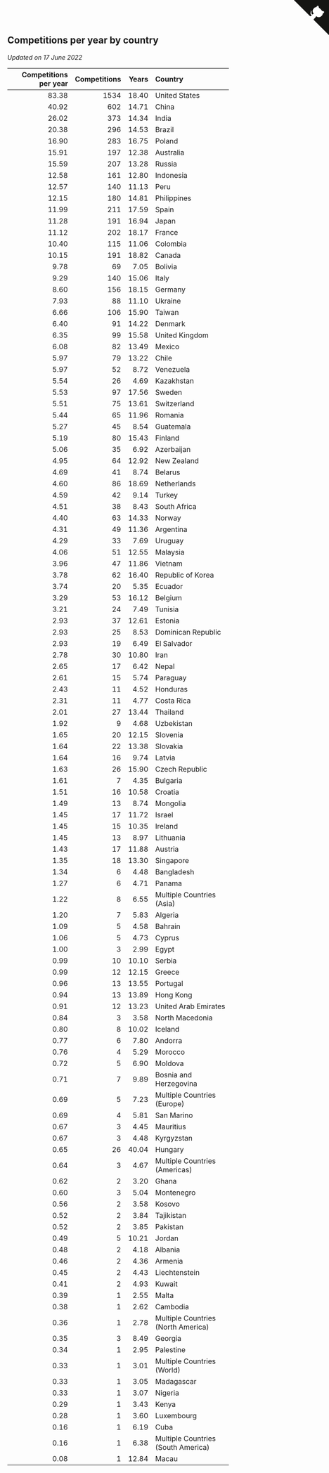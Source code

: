 ## Competitions per year by country

*Updated on 17 June 2022*

| Competitions per year | Competitions | Years | Country |
| ---: | ---: | ---: | :--- |
| 83.38 | 1534 | 18.40 | United States |
| 40.92 | 602 | 14.71 | China |
| 26.02 | 373 | 14.34 | India |
| 20.38 | 296 | 14.53 | Brazil |
| 16.90 | 283 | 16.75 | Poland |
| 15.91 | 197 | 12.38 | Australia |
| 15.59 | 207 | 13.28 | Russia |
| 12.58 | 161 | 12.80 | Indonesia |
| 12.57 | 140 | 11.13 | Peru |
| 12.15 | 180 | 14.81 | Philippines |
| 11.99 | 211 | 17.59 | Spain |
| 11.28 | 191 | 16.94 | Japan |
| 11.12 | 202 | 18.17 | France |
| 10.40 | 115 | 11.06 | Colombia |
| 10.15 | 191 | 18.82 | Canada |
| 9.78 | 69 | 7.05 | Bolivia |
| 9.29 | 140 | 15.06 | Italy |
| 8.60 | 156 | 18.15 | Germany |
| 7.93 | 88 | 11.10 | Ukraine |
| 6.66 | 106 | 15.90 | Taiwan |
| 6.40 | 91 | 14.22 | Denmark |
| 6.35 | 99 | 15.58 | United Kingdom |
| 6.08 | 82 | 13.49 | Mexico |
| 5.97 | 79 | 13.22 | Chile |
| 5.97 | 52 | 8.72 | Venezuela |
| 5.54 | 26 | 4.69 | Kazakhstan |
| 5.53 | 97 | 17.56 | Sweden |
| 5.51 | 75 | 13.61 | Switzerland |
| 5.44 | 65 | 11.96 | Romania |
| 5.27 | 45 | 8.54 | Guatemala |
| 5.19 | 80 | 15.43 | Finland |
| 5.06 | 35 | 6.92 | Azerbaijan |
| 4.95 | 64 | 12.92 | New Zealand |
| 4.69 | 41 | 8.74 | Belarus |
| 4.60 | 86 | 18.69 | Netherlands |
| 4.59 | 42 | 9.14 | Turkey |
| 4.51 | 38 | 8.43 | South Africa |
| 4.40 | 63 | 14.33 | Norway |
| 4.31 | 49 | 11.36 | Argentina |
| 4.29 | 33 | 7.69 | Uruguay |
| 4.06 | 51 | 12.55 | Malaysia |
| 3.96 | 47 | 11.86 | Vietnam |
| 3.78 | 62 | 16.40 | Republic of Korea |
| 3.74 | 20 | 5.35 | Ecuador |
| 3.29 | 53 | 16.12 | Belgium |
| 3.21 | 24 | 7.49 | Tunisia |
| 2.93 | 37 | 12.61 | Estonia |
| 2.93 | 25 | 8.53 | Dominican Republic |
| 2.93 | 19 | 6.49 | El Salvador |
| 2.78 | 30 | 10.80 | Iran |
| 2.65 | 17 | 6.42 | Nepal |
| 2.61 | 15 | 5.74 | Paraguay |
| 2.43 | 11 | 4.52 | Honduras |
| 2.31 | 11 | 4.77 | Costa Rica |
| 2.01 | 27 | 13.44 | Thailand |
| 1.92 | 9 | 4.68 | Uzbekistan |
| 1.65 | 20 | 12.15 | Slovenia |
| 1.64 | 22 | 13.38 | Slovakia |
| 1.64 | 16 | 9.74 | Latvia |
| 1.63 | 26 | 15.90 | Czech Republic |
| 1.61 | 7 | 4.35 | Bulgaria |
| 1.51 | 16 | 10.58 | Croatia |
| 1.49 | 13 | 8.74 | Mongolia |
| 1.45 | 17 | 11.72 | Israel |
| 1.45 | 15 | 10.35 | Ireland |
| 1.45 | 13 | 8.97 | Lithuania |
| 1.43 | 17 | 11.88 | Austria |
| 1.35 | 18 | 13.30 | Singapore |
| 1.34 | 6 | 4.48 | Bangladesh |
| 1.27 | 6 | 4.71 | Panama |
| 1.22 | 8 | 6.55 | Multiple Countries (Asia) |
| 1.20 | 7 | 5.83 | Algeria |
| 1.09 | 5 | 4.58 | Bahrain |
| 1.06 | 5 | 4.73 | Cyprus |
| 1.00 | 3 | 2.99 | Egypt |
| 0.99 | 10 | 10.10 | Serbia |
| 0.99 | 12 | 12.15 | Greece |
| 0.96 | 13 | 13.55 | Portugal |
| 0.94 | 13 | 13.89 | Hong Kong |
| 0.91 | 12 | 13.23 | United Arab Emirates |
| 0.84 | 3 | 3.58 | North Macedonia |
| 0.80 | 8 | 10.02 | Iceland |
| 0.77 | 6 | 7.80 | Andorra |
| 0.76 | 4 | 5.29 | Morocco |
| 0.72 | 5 | 6.90 | Moldova |
| 0.71 | 7 | 9.89 | Bosnia and Herzegovina |
| 0.69 | 5 | 7.23 | Multiple Countries (Europe) |
| 0.69 | 4 | 5.81 | San Marino |
| 0.67 | 3 | 4.45 | Mauritius |
| 0.67 | 3 | 4.48 | Kyrgyzstan |
| 0.65 | 26 | 40.04 | Hungary |
| 0.64 | 3 | 4.67 | Multiple Countries (Americas) |
| 0.62 | 2 | 3.20 | Ghana |
| 0.60 | 3 | 5.04 | Montenegro |
| 0.56 | 2 | 3.58 | Kosovo |
| 0.52 | 2 | 3.84 | Tajikistan |
| 0.52 | 2 | 3.85 | Pakistan |
| 0.49 | 5 | 10.21 | Jordan |
| 0.48 | 2 | 4.18 | Albania |
| 0.46 | 2 | 4.36 | Armenia |
| 0.45 | 2 | 4.43 | Liechtenstein |
| 0.41 | 2 | 4.93 | Kuwait |
| 0.39 | 1 | 2.55 | Malta |
| 0.38 | 1 | 2.62 | Cambodia |
| 0.36 | 1 | 2.78 | Multiple Countries (North America) |
| 0.35 | 3 | 8.49 | Georgia |
| 0.34 | 1 | 2.95 | Palestine |
| 0.33 | 1 | 3.01 | Multiple Countries (World) |
| 0.33 | 1 | 3.05 | Madagascar |
| 0.33 | 1 | 3.07 | Nigeria |
| 0.29 | 1 | 3.43 | Kenya |
| 0.28 | 1 | 3.60 | Luxembourg |
| 0.16 | 1 | 6.19 | Cuba |
| 0.16 | 1 | 6.38 | Multiple Countries (South America) |
| 0.08 | 1 | 12.84 | Macau |


<a href="https://github.com/JustinTimeCuber/wca_statistics" class="github-corner" aria-label="View source on Github"><svg width="80" height="80" viewBox="0 0 250 250" style="fill:#151513; color:#fff; position: absolute; top: 0; border: 0; right: 0;" aria-hidden="true"><path d="M0,0 L115,115 L130,115 L142,142 L250,250 L250,0 Z"></path><path d="M128.3,109.0 C113.8,99.7 119.0,89.6 119.0,89.6 C122.0,82.7 120.5,78.6 120.5,78.6 C119.2,72.0 123.4,76.3 123.4,76.3 C127.3,80.9 125.5,87.3 125.5,87.3 C122.9,97.6 130.6,101.9 134.4,103.2" fill="currentColor" style="transform-origin: 130px 106px;" class="octo-arm"></path><path d="M115.0,115.0 C114.9,115.1 118.7,116.5 119.8,115.4 L133.7,101.6 C136.9,99.2 139.9,98.4 142.2,98.6 C133.8,88.0 127.5,74.4 143.8,58.0 C148.5,53.4 154.0,51.2 159.7,51.0 C160.3,49.4 163.2,43.6 171.4,40.1 C171.4,40.1 176.1,42.5 178.8,56.2 C183.1,58.6 187.2,61.8 190.9,65.4 C194.5,69.0 197.7,73.2 200.1,77.6 C213.8,80.2 216.3,84.9 216.3,84.9 C212.7,93.1 206.9,96.0 205.4,96.6 C205.1,102.4 203.0,107.8 198.3,112.5 C181.9,128.9 168.3,122.5 157.7,114.1 C157.9,116.9 156.7,120.9 152.7,124.9 L141.0,136.5 C139.8,137.7 141.6,141.9 141.8,141.8 Z" fill="currentColor" class="octo-body"></path></svg></a><style>.github-corner:hover .octo-arm{animation:octocat-wave 560ms ease-in-out}@keyframes octocat-wave{0%,100%{transform:rotate(0)}20%,60%{transform:rotate(-25deg)}40%,80%{transform:rotate(10deg)}}@media (max-width:500px){.github-corner:hover .octo-arm{animation:none}.github-corner .octo-arm{animation:octocat-wave 560ms ease-in-out}}</style>
